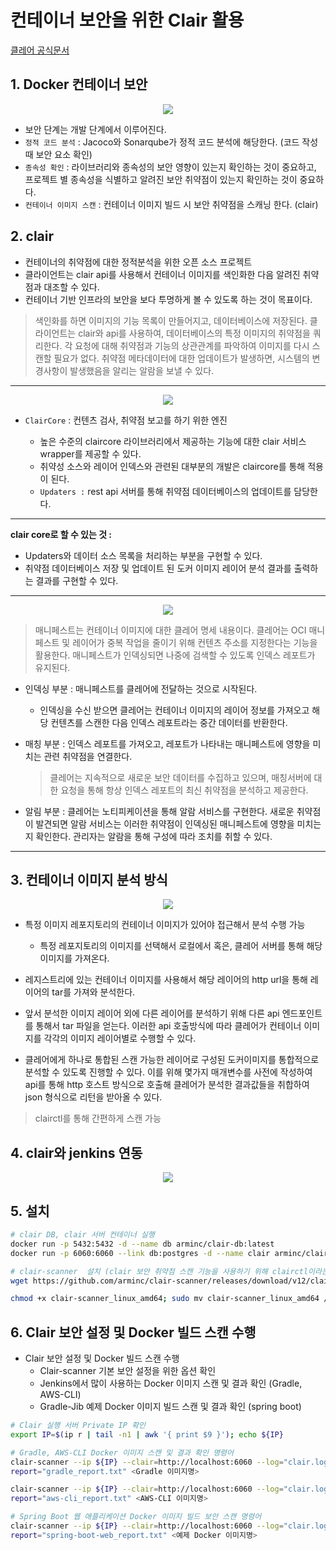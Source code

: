# 컨테이너 보안을 위한 Clair 활용

[클레어 공식문서](https://quay.github.io/clair/concepts/indexing.html)

## 1. Docker 컨테이너 보안

<p align ="center">
    <img src="./resource/clair.PNG"/>
</p>

- 보안 단계는 개발 단계에서 이루어진다.
- `정적 코드 분석` : Jacoco와 Sonarqube가 정적 코드 분석에 해당한다. (코드 작성 때 보안 요소 확인)
- `종속성 확인` : 라이브러리와 종속성의 보안 영향이 있는지 확인하는 것이 중요하고, 프로젝트 별 종속성을 식별하고 알려진 보안 취약점이 있는지 확인하는 것이 중요하다.
- `컨테이너 이미지 스캔` : 컨테이너 이미지 빌드 시 보안 취약점을 스캐닝 한다. (clair)

## 2. clair

- 컨테이너의 취약점에 대한 정적분석을 위한 오픈 소스 프로젝트
- 클라이언트는 clair api를 사용해서 컨테이너 이미지를 색인화한 다음 알려진 취약점과 대조할 수 있다.
- 컨테이너 기반 인프라의 보안을 보다 투명하게 볼 수 있도록 하는 것이 목표이다.

> 색인화를 하면 이미지의 기능 목록이 만들어지고, 데이터베이스에 저장된다. 클라이언트는 clair와 api를 사용하여, 데이터베이스의 특정 이미지의 취약점을 쿼리한다. 각 요청에 대해 취약점과 기능의 상관관계를 파악하여 이미지를 다시 스캔할 필요가 없다.
> 취약점 메타데이터에 대한 업데이트가 발생하면, 시스템의 변경사항이 발생했음을 알리는 알람을 보낼 수 있다.

---

<p align ="center">
    <img src="./resource/clair_arch.PNG"/>
</p>

- `ClairCore` : 컨텐츠 검사, 취약점 보고를 하기 위한 엔진

  - 높은 수준의 claircore 라이브러리에서 제공하는 기능에 대한 clair 서비스 wrapper를 제공할 수 있다.
  - 취약성 소스와 레이어 인덱스와 관련된 대부분의 개발은 claircore를 통해 적용이 된다.
  - `Updaters :` rest api 서버를 통해 취약점 데이터베이스의 업데이트를 담당한다.

---

**clair core로 할 수 있는 것 :**

- Updaters와 데이터 소스 목록을 처리하는 부분을 구현할 수 있다.
- 취약점 데이터베이스 저장 및 업데이트 된 도커 이미지 레이어 분석 결과를 출력하는 결과를 구현할 수 있다.

---

<p align ="center">
    <img src="./resource/clair_runwau.PNG"/>
</p>

> 매니페스트는 컨테이너 이미지에 대한 클레어 명세 내용이다. 클레어는 OCI 매니페스트 및 레이어가 중복 작업을 줄이기 위해 컨텐츠 주소를 지정한다는 기능을 활용한다. 매니페스트가 인덱싱되면 나중에 검색할 수 있도록 인덱스 레포트가 유지된다.

- 인덱싱 부분 : 매니페스트를 클레어에 전달하는 것으로 시작된다.

  - 인덱싱을 수신 받으면 클레어는 컨테이너 이미지의 레이어 정보를 가져오고
    해당 컨텐츠를 스캔한 다음 인덱스 레포트라는 중간 데이터를 반환한다.

- 매칭 부분 : 인덱스 레포트를 가져오고, 레포트가 나타내는 매니페스트에 영향을 미치는 관련 취약점을 연결한다.

  > 클레어는 지속적으로 새로운 보안 데이터를 수집하고 있으며, 매칭서버에 대한 요청을 통해 항상 인덱스 레포트의 최신 취약점을 분석하고 제공한다.

- 알림 부분 : 클레어는 노티피케이션을 통해 알람 서비스를 구현한다. 새로운 취약점이 발견되면 알람 서비스는 이러한 취약점이 인덱싱된 매니페스트에 영향을 미치는지 확인한다. 관리자는 알람을 통해 구성에 따라 조치를 취할 수 있다.

---

## 3. 컨테이너 이미지 분석 방식

<p align ="center">
    <img src="./resource/clair_container_image_analy.PNG"/>
</p>

- 특정 이미지 레포지토리의 컨테이너 이미지가 있어야 접근해서 분석 수행 가능

  - 특정 레포지토리의 이미지를 선택해서 로컬에서 혹은, 클레어 서버를 통해 해당 이미지를 가져온다.

- 레지스트리에 있는 컨테이너 이미지를 사용해서 해당 레이어의 http url을 통해 레이어의 tar를 가져와 분석한다.

- 앞서 분석한 이미지 레이어 외에 다른 레이어를 분석하기 위해 다른 api 엔드포인트를 통해서 tar 파일을 얻는다. 이러한 api 호출방식에 따라 클레어가 컨테이너 이미지를 각각의 이미지 레이어별로 수행할 수 있다.

- 클레어에게 하나로 통합된 스캔 가능한 레이어로 구성된 도커이미지를 통합적으로 분석할 수 있도록 진행할 수 있다. 이를 위해 몇가지 매개변수를 사전에 작성하여 api를 통해 http 호스트 방식으로 호출해 클레어가 분석한 결과값들을 취합하여 json 형식으로 리턴을 받아올 수 있다.

> clairctl를 통해 간편하게 스캔 가능

## 4. clair와 jenkins 연동

<p align ="center">
    <img src="./resource/clair_jenkins.PNG"/>
</p>

## 5. 설치

```sh
# clair DB, clair 서버 컨테이너 실행
docker run -p 5432:5432 -d --name db arminc/clair-db:latest
docker run -p 6060:6060 --link db:postgres -d --name clair arminc/clair-local-scan:latest

# clair-scanner  설치 (clair 보안 취약점 스캔 기능을 사용하기 위해 clairctl이라는 cli 바이너리 툴 사용)
wget https://github.com/arminc/clair-scanner/releases/download/v12/clair-scanner_linux_amd64

chmod +x clair-scanner_linux_amd64; sudo mv clair-scanner_linux_amd64 /usr/local/bin/clair-scanner
```

## 6. Clair 보안 설정 및 Docker 빌드 스캔 수행

- Clair 보안 설정 및 Docker 빌드 스캔 수행
  - Clair-scanner 기본 보안 설정을 위한 옵션 확인
  - Jenkins에서 많이 사용하는 Docker 이미지 스캔 및 결과 확인 (Gradle, AWS-CLI)
  - Gradle-Jib 예제 Docker 이미지 빌드 스캔 및 결과 확인 (spring boot)

```sh
# Clair 실행 서버 Private IP 확인
export IP=$(ip r | tail -n1 | awk '{ print $9 }'); echo ${IP}

# Gradle, AWS-CLI Docker 이미지 스캔 및 결과 확인 명령어
clair-scanner --ip ${IP} --clair=http://localhost:6060 --log="clair.log" --
report="gradle_report.txt" <Gradle 이미지명>

clair-scanner --ip ${IP} --clair=http://localhost:6060 --log="clair.log" --
report="aws-cli_report.txt" <AWS-CLI 이미지명>

# Spring Boot 웹 애플리케이션 Docker 이미지 빌드 보안 스캔 명령어
clair-scanner --ip ${IP} --clair=http://localhost:6060 --log="clair.log" --
report="spring-boot-web_report.txt" <예제 Docker 이미지명>
```

